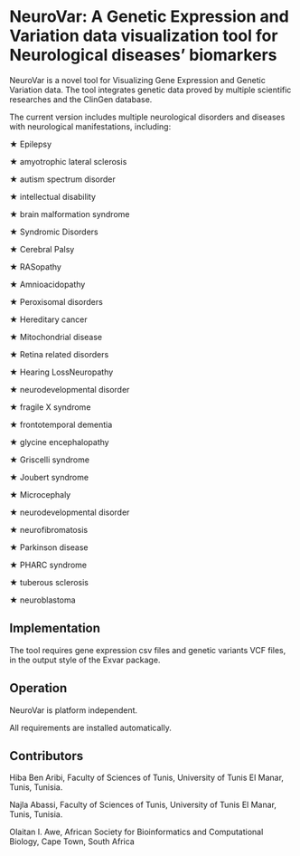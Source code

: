 # NeuroVar: A Genetic Expression and Variation data visualization tool for Neurological diseases’ biomarkers

NeuroVar is a novel tool for Visualizing Gene Expression and Genetic Variation data. The tool integrates genetic data proved by multiple scientific researches and the ClinGen database.

The current version includes multiple neurological disorders  and diseases with neurological manifestations, including:

★	Epilepsy

★	amyotrophic lateral sclerosis

★	autism spectrum disorder

★	intellectual disability

★	brain malformation syndrome

★	Syndromic Disorders

★	Cerebral Palsy

★	RASopathy

★	Amnioacidopathy

★	Peroxisomal disorders

★	Hereditary cancer

★	Mitochondrial disease

★	Retina related disorders

★	Hearing LossNeuropathy

★	neurodevelopmental disorder

★	fragile X syndrome

★	frontotemporal dementia

★	glycine encephalopathy

★	Griscelli syndrome

★	Joubert syndrome

★	Microcephaly

★	neurodevelopmental disorder

★	neurofibromatosis

★	Parkinson disease

★	PHARC syndrome

★	tuberous sclerosis

★	neuroblastoma



## Implementation

The tool requires gene expression csv files and genetic variants VCF files, in the output style of the Exvar package.


## Operation

NeuroVar is platform independent.

All requirements are installed automatically.


## Contributors

Hiba Ben Aribi, Faculty of Sciences of Tunis, University of Tunis El Manar, Tunis, Tunisia.

Najla Abassi, Faculty of Sciences of Tunis, University of Tunis El Manar, Tunis, Tunisia.

Olaitan I. Awe, African Society for Bioinformatics and Computational Biology, Cape Town, South Africa
